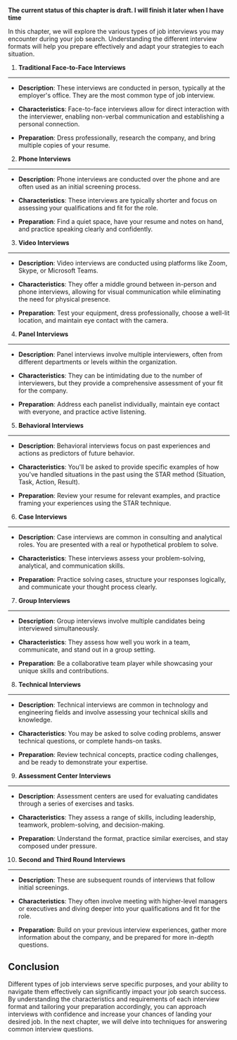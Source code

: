 **The current status of this chapter is draft. I will finish it later when I have time**

In this chapter, we will explore the various types of job interviews you may encounter during your job search. Understanding the different interview formats will help you prepare effectively and adapt your strategies to each situation.

1. **Traditional Face-to-Face Interviews**
------------------------------------------

* **Description**: These interviews are conducted in person, typically at the employer's office. They are the most common type of job interview.

* **Characteristics**: Face-to-face interviews allow for direct interaction with the interviewer, enabling non-verbal communication and establishing a personal connection.

* **Preparation**: Dress professionally, research the company, and bring multiple copies of your resume.

2. **Phone Interviews**
-----------------------

* **Description**: Phone interviews are conducted over the phone and are often used as an initial screening process.

* **Characteristics**: These interviews are typically shorter and focus on assessing your qualifications and fit for the role.

* **Preparation**: Find a quiet space, have your resume and notes on hand, and practice speaking clearly and confidently.

3. **Video Interviews**
-----------------------

* **Description**: Video interviews are conducted using platforms like Zoom, Skype, or Microsoft Teams.

* **Characteristics**: They offer a middle ground between in-person and phone interviews, allowing for visual communication while eliminating the need for physical presence.

* **Preparation**: Test your equipment, dress professionally, choose a well-lit location, and maintain eye contact with the camera.

4. **Panel Interviews**
-----------------------

* **Description**: Panel interviews involve multiple interviewers, often from different departments or levels within the organization.

* **Characteristics**: They can be intimidating due to the number of interviewers, but they provide a comprehensive assessment of your fit for the company.

* **Preparation**: Address each panelist individually, maintain eye contact with everyone, and practice active listening.

5. **Behavioral Interviews**
----------------------------

* **Description**: Behavioral interviews focus on past experiences and actions as predictors of future behavior.

* **Characteristics**: You'll be asked to provide specific examples of how you've handled situations in the past using the STAR method (Situation, Task, Action, Result).

* **Preparation**: Review your resume for relevant examples, and practice framing your experiences using the STAR technique.

6. **Case Interviews**
----------------------

* **Description**: Case interviews are common in consulting and analytical roles. You are presented with a real or hypothetical problem to solve.

* **Characteristics**: These interviews assess your problem-solving, analytical, and communication skills.

* **Preparation**: Practice solving cases, structure your responses logically, and communicate your thought process clearly.

7. **Group Interviews**
-----------------------

* **Description**: Group interviews involve multiple candidates being interviewed simultaneously.

* **Characteristics**: They assess how well you work in a team, communicate, and stand out in a group setting.

* **Preparation**: Be a collaborative team player while showcasing your unique skills and contributions.

8. **Technical Interviews**
---------------------------

* **Description**: Technical interviews are common in technology and engineering fields and involve assessing your technical skills and knowledge.

* **Characteristics**: You may be asked to solve coding problems, answer technical questions, or complete hands-on tasks.

* **Preparation**: Review technical concepts, practice coding challenges, and be ready to demonstrate your expertise.

9. **Assessment Center Interviews**
-----------------------------------

* **Description**: Assessment centers are used for evaluating candidates through a series of exercises and tasks.

* **Characteristics**: They assess a range of skills, including leadership, teamwork, problem-solving, and decision-making.

* **Preparation**: Understand the format, practice similar exercises, and stay composed under pressure.

10. **Second and Third Round Interviews**
-----------------------------------------

* **Description**: These are subsequent rounds of interviews that follow initial screenings.

* **Characteristics**: They often involve meeting with higher-level managers or executives and diving deeper into your qualifications and fit for the role.

* **Preparation**: Build on your previous interview experiences, gather more information about the company, and be prepared for more in-depth questions.

Conclusion
----------

Different types of job interviews serve specific purposes, and your ability to navigate them effectively can significantly impact your job search success. By understanding the characteristics and requirements of each interview format and tailoring your preparation accordingly, you can approach interviews with confidence and increase your chances of landing your desired job. In the next chapter, we will delve into techniques for answering common interview questions.
